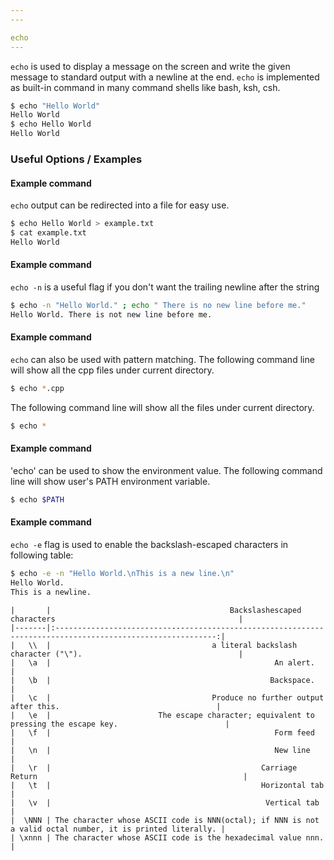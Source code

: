 ```yaml
---
---

echo
---
```


`echo` is used to display a message on the screen and write the given message to standard output with a newline at the end.  `echo` is implemented as built-in command in many command shells like bash, ksh, csh.
<!-- one line explanation would go here -->

<!-- minimal example -->

~~~ bash
$ echo "Hello World"
Hello World
$ echo Hello World
Hello World
~~~

<!--more-->


### Useful Options / Examples

#### Example command
`echo` output can be redirected into a file for easy use. 

~~~ bash
$ echo Hello World > example.txt
$ cat example.txt
Hello World
~~~

#### Example command
`echo -n` is a useful flag if you don't want the trailing newline after the string

~~~ bash
$ echo -n "Hello World." ; echo " There is no new line before me."
Hello World. There is not new line before me.
~~~

#### Example command
`echo` can also be used with pattern matching. The following command line will show all the cpp files under current directory. 

~~~ bash
$ echo *.cpp
~~~

The following command line will show all the files under current directory.

~~~ bash
$ echo *
~~~

#### Example command
'echo' can be used to show the environment value. The following command line will show user's PATH environment variable.

~~~ bash
$ echo $PATH
~~~

#### Example command
`echo -e` flag is used to enable the backslash-escaped characters in following table:

~~~ bash
$ echo -e -n "Hello World.\nThis is a new line.\n"
Hello World.
This is a newline.
~~~

~~~
|       |                                        Backslashescaped characters                                         |
|-------|:----------------------------------------------------------------------------------------------------------:|
|   \\  |                                    a literal backslash character ("\").                                   |
|   \a  |                                                  An alert.                                                 |
|   \b  |                                                 Backspace.                                                 |
|   \c  |                                    Produce no further output after this.                                   |
|   \e  |                        The escape character; equivalent to pressing the escape key.                        |
|   \f  |                                                  Form feed                                                 |
|   \n  |                                                  New line                                                  |
|   \r  |                                               Carriage Return                                              |
|   \t  |                                               Horizontal tab                                               |
|   \v  |                                                Vertical tab                                                |
|  \NNN | The character whose ASCII code is NNN(octal); if NNN is not a valid octal number, it is printed literally. |
| \xnnn | The character whose ASCII code is the hexadecimal value nnn.                                               |
~~~